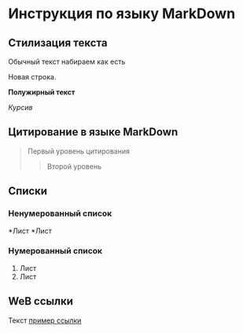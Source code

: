 # Инструкция по языку MarkDown

## Стилизация текста
Обычный текст набираем как есть

Новая строка.

**Полужирный текст**

*Курсив*

## Цитирование в языке MarkDown
> Первый уровень цитирования
>>Второй уровень

## Списки
### Ненумерованный список
*Лист
*Лист

### Нумерованный список
1. Лист
2. Лист

## WeB ссылки
Текст [пример ссылки](http.example.com "Всплывающая подсказка")